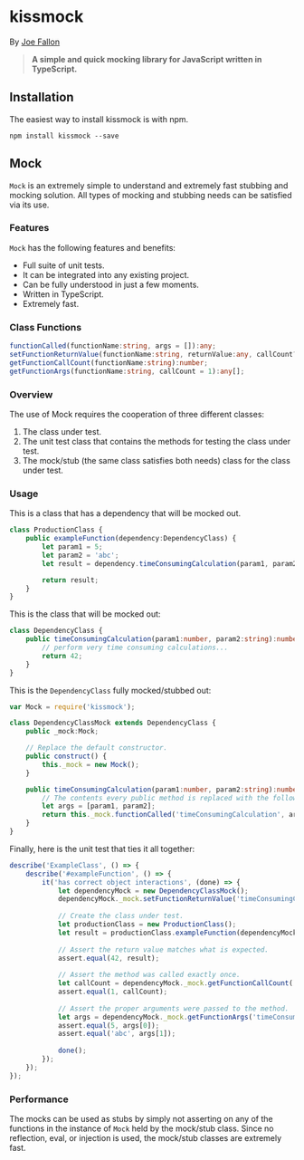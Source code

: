 kissmock
========
By [Joe Fallon](http://blog.joefallon.net)

> **A simple and quick mocking library for JavaScript written in TypeScript.**
    
Installation
------------
The easiest way to install kissmock is with npm. 

```
npm install kissmock --save
```

Mock
----
`Mock` is an extremely simple to understand and extremely fast 
stubbing and mocking solution. All types of mocking and stubbing 
needs can be satisfied via its use.

### Features

`Mock` has the following features and benefits:

*   Full suite of unit tests.
*   It can be integrated into any existing project.
*   Can be fully understood in just a few moments.
*   Written in TypeScript.
*   Extremely fast.

### Class Functions

```typescript
functionCalled(functionName:string, args = []):any;
setFunctionReturnValue(functionName:string, returnValue:any, callCount?:number):any;
getFunctionCallCount(functionName:string):number;
getFunctionArgs(functionName:string, callCount = 1):any[];
```

### Overview

The use of Mock requires the cooperation of three different classes:

1.  The class under test.
2.  The unit test class that contains the methods for testing the 
    class under test.
3.  The mock/stub (the same class satisfies both needs) class for 
    the class under test.

### Usage

This is a class that has a dependency that will be mocked out.

```typescript
class ProductionClass {
    public exampleFunction(dependency:DependencyClass) {
        let param1 = 5;
        let param2 = 'abc';
        let result = dependency.timeConsumingCalculation(param1, param2);

        return result;
    }
}
```

This is the class that will be mocked out:

```typescript
class DependencyClass {
    public timeConsumingCalculation(param1:number, param2:string):number {
        // perform very time consuming calculations...
        return 42;
    }
}
```

This is the `DependencyClass` fully mocked/stubbed out:

```typescript
var Mock = require('kissmock');

class DependencyClassMock extends DependencyClass {
    public _mock:Mock;

    // Replace the default constructor.
    public construct() {
        this._mock = new Mock();
    }

    public timeConsumingCalculation(param1:number, param2:string):number {
        // The contents every public method is replaced with the following.
        let args = [param1, param2];
        return this._mock.functionCalled('timeConsumingCalculation', args);
    }
}
```

Finally, here is the unit test that ties it all together:

```typescript
describe('ExampleClass', () => {
    describe('#exampleFunction', () => {
        it('has correct object interactions', (done) => {
            let dependencyMock = new DependencyClassMock();
            dependencyMock._mock.setFunctionReturnValue('timeConsumingCalculation', 42);
            
            // Create the class under test.
            let productionClass = new ProductionClass();
            let result = productionClass.exampleFunction(dependencyMock);
    
            // Assert the return value matches what is expected.
            assert.equal(42, result);
    
            // Assert the method was called exactly once.
            let callCount = dependencyMock._mock.getFunctionCallCount('timeConsumingCalculation');
            assert.equal(1, callCount);
    
            // Assert the proper arguments were passed to the method.
            let args = dependencyMock._mock.getFunctionArgs('timeConsumingCalculation', 1);
            assert.equal(5, args[0]);
            assert.equal('abc', args[1]);
            
            done();
        });
    });
});
```

### Performance

The mocks can be used as stubs by simply not asserting on any of the functions in
the instance of `Mock` held by the mock/stub class. Since no reflection, eval,
or injection is used, the mock/stub classes are extremely fast.
